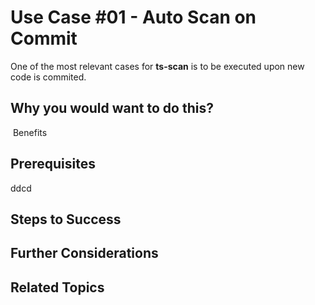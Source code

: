 # Use Case #01 - Auto Scan on Commit

One of the most relevant cases for **ts-scan** is to be executed upon new code is commited. 

## Why you would want to do this?

​	Benefits 

## Prerequisites

ddcd

## Steps to Success



## Further Considerations



## Related Topics

